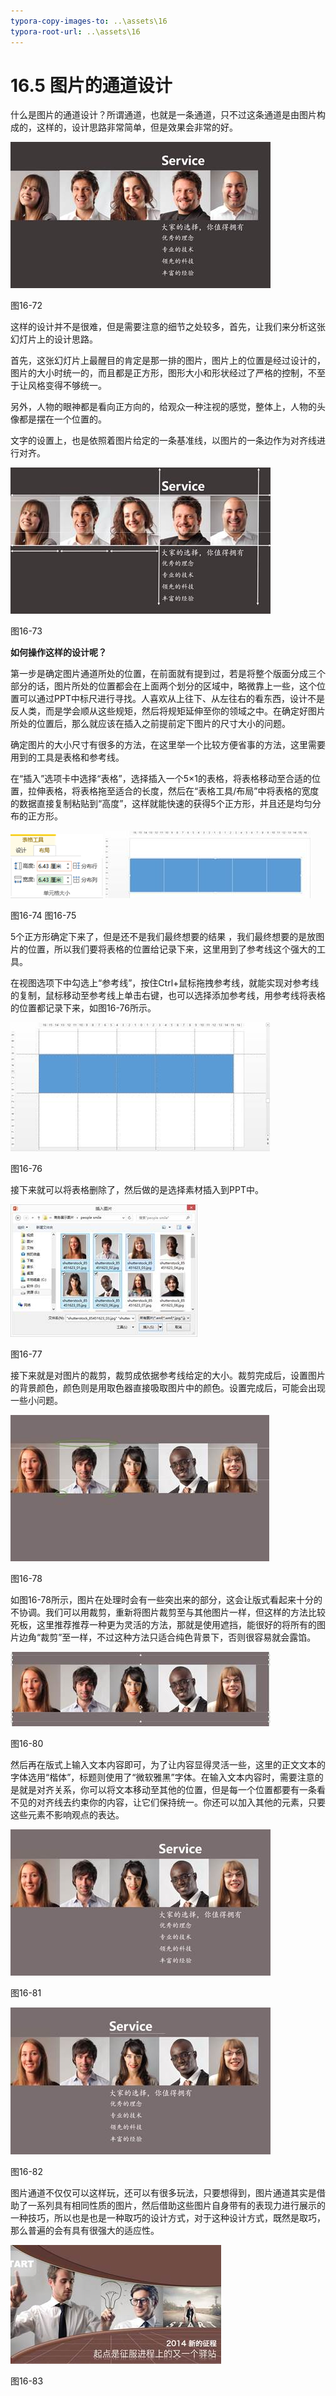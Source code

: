 ```yaml
---
typora-copy-images-to: ..\assets\16
typora-root-url: ..\assets\16
---
```


# 16.5  图片的通道设计

什么是图片的通道设计？所谓通道，也就是一条通道，只不过这条通道是由图片构成的，这样的，设计思路非常简单，但是效果会非常的好。

![img](../../.gitbook/assets/image075%20%284%29.jpg)

图16-72

这样的设计并不是很难，但是需要注意的细节之处较多，首先，让我们来分析这张幻灯片上的设计思路。

首先，这张幻灯片上最醒目的肯定是那一排的图片，图片上的位置是经过设计的，图片的大小时统一的，而且都是正方形，图形大小和形状经过了严格的控制，不至于让风格变得不够统一。

另外，人物的眼神都是看向正方向的，给观众一种注视的感觉，整体上，人物的头像都是摆在一个位置的。

文字的设置上，也是依照着图片给定的一条基准线，以图片的一条边作为对齐线进行对齐。

![img](../../.gitbook/assets/image076%20%287%29.jpg)

图16-73

**如何操作这样的设计呢？**

第一步是确定图片通道所处的位置，在前面就有提到过，若是将整个版面分成三个部分的话，图片所处的位置都会在上面两个划分的区域中，略微靠上一些，这个位置可以通过PPT中标尺进行寻找。人喜欢从上往下、从左往右的看东西，设计不是反人类，而是学会顺从这些规矩，然后将规矩延伸至你的领域之中。在确定好图片所处的位置后，那么就应该在插入之前提前定下图片的尺寸大小的问题。

确定图片的大小尺寸有很多的方法，在这里举一个比较方便省事的方法，这里需要用到的工具是表格和参考线。

在“插入”选项卡中选择“表格”，选择插入一个5×1的表格，将表格移动至合适的位置，拉伸表格，将表格拖至适合的长度，然后在“表格工具/布局”中将表格的宽度的数据直接复制粘贴到“高度”，这样就能快速的获得5个正方形，并且还是均匀分布的正方形。

![img](../../.gitbook/assets/image077%20%281%29.png) ![img](../../.gitbook/assets/image078%20%2810%29.jpg)

图16-74 图16-75

5个正方形确定下来了，但是还不是我们最终想要的结果 ，我们最终想要的是放图片的位置，所以我们要将表格的位置给记录下来，这里用到了参考线这个强大的工具。

在视图选项下中勾选上“参考线”，按住Ctrl+鼠标拖拽参考线，就能实现对参考线的复制，鼠标移动至参考线上单击右键，也可以选择添加参考线，用参考线将表格的位置都记录下来，如图16-76所示。

![img](../../.gitbook/assets/image079%20%283%29.jpg)

图16-76

接下来就可以将表格删除了，然后做的是选择素材插入到PPT中。

![img](../../.gitbook/assets/image080%20%286%29.jpg)

图16-77

接下来就是对图片的裁剪，裁剪成依据参考线给定的大小。裁剪完成后，设置图片的背景颜色，颜色则是用取色器直接吸取图片中的颜色。设置完成后，可能会出现一些小问题。

![img](../../.gitbook/assets/image081%20%283%29.jpg)

图16-78

如图16-78所示，图片在处理时会有一些突出来的部分，这会让版式看起来十分的不协调。我们可以用裁剪，重新将图片裁剪至与其他图片一样，但这样的方法比较死板，这里推荐推荐一种更为灵活的方法，那就是使用遮挡，能很好的将所有的图片边角“裁剪”至一样，不过这种方法只适合纯色背景下，否则很容易就会露馅。

![img](../../.gitbook/assets/image082%20%281%29.jpg)

图16-80

然后再在版式上输入文本内容即可，为了让内容显得灵活一些，这里的正文文本的字体选用“楷体”，标题则使用了“微软雅黑”字体。在输入文本内容时，需要注意的是就是对齐关系，你可以将文本移动至其他的位置，但是每一个位置都要有一条看不见的对齐线去约束你的内容，让它们保持统一。你还可以加入其他的元素，只要这些元素不影响观点的表达。

![img](../../.gitbook/assets/image083%20%281%29.jpg)

图16-81

![img](../../.gitbook/assets/image084%20%287%29.jpg)

图16-82

图片通道不仅仅可以这样玩，还可以有很多玩法，只要想得到，图片通道其实是借助了一系列具有相同性质的图片，然后借助这些图片自身带有的表现力进行展示的一种技巧，所以也是也是一种取巧的设计方式，对于这种设计方式，既然是取巧，那么普遍的会有具有很强大的适应性。

![img](../../.gitbook/assets/image085%20%285%29.jpg)

图16-83

